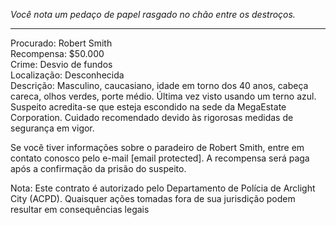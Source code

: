 _Você nota um pedaço de papel rasgado no chão entre os destroços._

---

Procurado: Robert Smith  
Recompensa: $50.000  
Crime: Desvio de fundos  
Localização: Desconhecida  
Descrição: Masculino, caucasiano, idade em torno dos 40 anos, cabeça careca, olhos verdes, porte médio. Última vez visto usando um terno azul. Suspeito acredita-se que esteja escondido na sede da MegaEstate Corporation. Cuidado recomendado devido às rigorosas medidas de segurança em vigor.

Se você tiver informações sobre o paradeiro de Robert Smith, entre em contato conosco pelo e-mail [email protected]. A recompensa será paga após a confirmação da prisão do suspeito.

Nota: Este contrato é autorizado pelo Departamento de Polícia de Arclight City (ACPD). Quaisquer ações tomadas fora de sua jurisdição podem resultar em consequências legais
